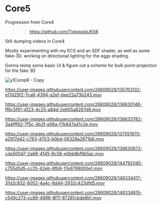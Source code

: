 # Core5
Progression from Core4

>> https://github.com/Tiptopolis/KS6  

Still dumping videos in Core4

Mostly experimenting with my ECS and an SDF shader, as well as some fake-3D.
working on directional lighting for the eggs shading. 

Gonna reimp some basic UI & figure out a scheme for bulk point-projection for the fake 3D



![y1CompR - Copy](https://user-images.githubusercontent.com/26609028/136805967-5ddb5c17-982b-4180-b9a5-a22929a513e6.png)



https://user-images.githubusercontent.com/26609028/135763132-e17d25f2-7ca6-4394-a2ef-dee22a73b243.mov




https://user-images.githubusercontent.com/26609028/136630148-ff6c5f61-d123-4c25-a84d-2e605a8267d6.mov




https://user-images.githubusercontent.com/26609028/136633782-3a4fff62-7f5c-4b2f-a06a-f7b847a41c2e.mov




https://user-images.githubusercontent.com/26609028/137551870-a2917d42-c763-4703-b0bd-06328a2871b6.mov




https://user-images.githubusercontent.com/26609028/138630672-cda500d7-2a66-4145-8c58-e0bb8bf6b5ac.mov



https://user-images.githubusercontent.com/26609028/144792045-c755d5d5-cc35-42eb-8fb9-17e9799000e1.mov



https://user-images.githubusercontent.com/26609028/148334417-31d2c832-6052-4a4c-8d44-2932c423dfd5.mov





https://user-images.githubusercontent.com/26609028/148334815-c549c273-cc89-4996-8f11-87261cbde8b1.mov



